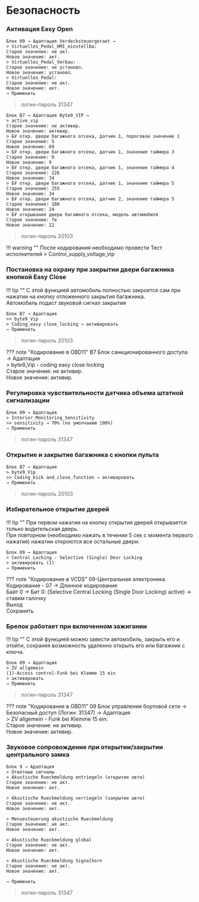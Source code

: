 # Безопасность

### Активация Easy Open

	Блок 09 → Адаптация Verdecksteuergeraet →
	> Virtuelles_Pedal_HMI_einstellba:
	Старое значение: не акт.
	Новое значение: акт.
	> Virtuelles_Pedal_Verbau:
	Старое значение: не установл.
	Новое значение: установл.
	> Virtuelles_Pedal:
	Старое значение: не акт.
	Новое значение: акт.
	→ Применить

> логин-пароль 31347

	Блок B7 → Адаптация Byte9_VIP →
	> active_vip
	Старое значение: не активир.
	Новое значение: активир.
	> БУ откр. двери багажного отсека, датчик 1, пороговое значение 1
	Старое значение: 5
	Новое значение: 69
	> БУ откр. двери багажного отсека, датчик 1, значение таймера 3
	Старое значение: 0
	Новое значение: 9
	> БУ откр. двери багажного отсека, датчик 1, значение таймера 4
	Старое значение: 226
	Новое значение: 34
	> БУ откр. двери багажного отсека, датчик 1, значение таймера 5
	Старое значение: 255
	Новое значение: 34
	> БУ откр. двери багажного отсека, датчик 2, значение таймера 5
	Старое значение: 108
	Новое значение: 24
	> БУ открывания двери багажного отсека, модель автомобиля
	Старое значение: fe
	Новое значение: 22

> логин-пароль 20103

!!! warning ""
	После кодирования необходимо провести Тест исполнителей
	> Control_supply_voltage_vip

### Постановка на охрану при закрытии двери багажника кнопкой Easy Close

!!! tip ""
    С этой функцией автомобиль полностью закроется сам при нажатии на кнопку отложенного закрытия багажника.  
    Автомобиль подаст звуковой сигнал закрытия
    
```
Блок B7 → Адаптация 
>> byte9_Vip
> Coding_easy close_locking → активировать
→ Применить
```

> логин-пароль 20103

??? note "Кодирование в OBD11"
    B7 Блок санкционированного доступа → Aдаптация   
    > byte9_Vip - coding easy close locking  
    Старое значение: не активир.  
    Новое значение: активир.  

### Регулировка чувствительности датчика объема штатной сигнализации

```
Блок 09 → Адаптация
> Interior_Monitoring_Sensitivity
>> sensitivity → 70% (по умолчанию 100%)
→ Применить
```

> логин-пароль 31347

### Открытие и закрытие багажника с кнопки пульта

```
Блок B7 → Адаптация 
> byte9_Vip
>> Сoding_kick and_close_function → активировать
→ Применить
```
    
> логин-пароль 20103    

### Избирательное открытие дверей

!!! tip ""
    При первом нажатии на кнопку открытия дверей открывается только водительская дверь.  
    При повторном (необходимо нажать в течении 5 сек с момента первого нажатия) нажатии откроются все остальные двери.
    
```
Блок 09 → Адаптация
> Central Locking - Selective (Single) Door Locking
> активировать (1)
→ Применить
```

??? note "Кодирование в VCDS"
    09-Центральная электроника  
    Кодирование - 07 → Длинное кодирование  
    Байт 0 → Бит 0: (Selective Central Locking (Single Door Locking) active) → ставим галочку  
    Выход  
    Сохранить  

### Брелок работает при включенном зажигании

!!! tip ""
    С этой функцией можно завести автомобиль, закрыть его и отойти, сохраняя возможность удаленно открыть его или багажник с ключа.

```
Блок 09 → Адаптация
> ZV allgemein
(1)-Access control-Funk bei Klemme 15 ein 
> активировать
→ Применить
```

> логин-пароль 31347

??? note "Кодирование в OBD11"
    09 Блок управления бортовой сети → Безопасный доступ (Логин: 31347) → Aдаптация  
    > ZV allgemein - Funk bei Klemme 15 ein:  
    Старое значение: не активир.  
    Новое значение: активир.  

### Звуковое сопровождение при открытии/закрытии центрального замка

	Блок 9 → Адаптация
	> Ответные сигналы
    > Akustische Rueckmeldung entriegeln (открытие авто)
    Старое значение: не акт.
    Новое значение: акт.
    
    > Akustische Rueckmeldung verriegeln (закрытие авто)
    Старое значение: не акт.
    Новое значение: акт.
    
    > Menuesteuerung akustische Rueckmeldung
    Старое значение: не акт.
    Новое значение: акт.
    
    > Akustische Rueckmeldung global
    Старое значение: не акт.
    Новое значение: акт.
    
    > Akustische Rueckmeldung Signalhorn
    Старое значение: не акт.
    Новое значение: акт.
    
	→ Применить

> логин-пароль 31347


